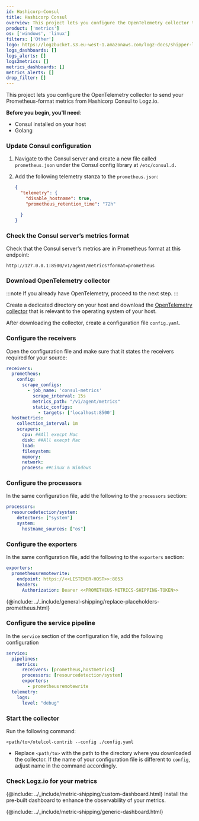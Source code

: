 ```yaml
---
id: Hashicorp-Consul
title: Hashicorp Consul
overview: This project lets you configure the OpenTelemetry collector to send your Prometheus-format metrics from Hashicorp Consul to Logz.io.
product: ['metrics']
os: ['windows', 'linux']
filters: ['Other']
logo: https://logzbucket.s3.eu-west-1.amazonaws.com/logz-docs/shipper-logos/consul-logo.png
logs_dashboards: []
logs_alerts: []
logs2metrics: []
metrics_dashboards: []
metrics_alerts: []
drop_filter: []
---
```



This project lets you configure the OpenTelemetry collector to send your Prometheus-format metrics from Hashicorp Consul to Logz.io.

**Before you begin, you'll need**:

* Consul installed on your host
* Golang



### Update Consul configuration

1. Navigate to the Consul server and create a new file called `prometheus.json` under the Consul config library at `/etc/consul.d.`

2. Add the following telemetry stanza to the `prometheus.json`:

   ```json
   {
     "telemetry": {
       "disable_hostname": true,
       "prometheus_retention_time": "72h"

     }
   }
   ```

### Check the Consul server’s metrics format

Check that the Consul server’s metrics are in Prometheus format at this endpoint:

```
http://127.0.0.1:8500/v1/agent/metrics?format=prometheus
```


### Download OpenTelemetry collector

:::note
If you already have OpenTelemetry, proceed to the next step.
:::


Create a dedicated directory on your host and download the [OpenTelemetry collector](https://github.com/open-telemetry/opentelemetry-collector/releases/tag/v0.60.0) that is relevant to the operating system of your host.

After downloading the collector, create a configuration file `config.yaml`.

### Configure the receivers

Open the configuration file and make sure that it states the receivers required for your source:

```yaml
receivers:
  prometheus:
    config:
      scrape_configs:
        - job_name: 'consul-metrics'
          scrape_interval: 15s
          metrics_path: "/v1/agent/metrics"
          static_configs:
            - targets: ['localhost:8500']
  hostmetrics:
    collection_interval: 1m
    scrapers:
      cpu: ##All execpt Mac
      disk: ##All execpt Mac
      load:
      filesystem:
      memory:
      network:
      process: ##Linux & Windows
```

### Configure the processors


In the same configuration file, add the following to the `processors` section:

```yaml
processors:
  resourcedetection/system:
    detectors: ["system"]
    system:
      hostname_sources: ["os"]
```


### Configure the exporters

In the same configuration file, add the following to the `exporters` section:

```yaml
exporters:
  prometheusremotewrite:
    endpoint: https://<<LISTENER-HOST>>:8053
    headers:
      Authorization: Bearer <<PROMETHEUS-METRICS-SHIPPING-TOKEN>>
```

{@include: ../_include/general-shipping/replace-placeholders-prometheus.html}

### Configure the service pipeline

In the `service` section of the configuration file, add the following configuration

```yaml
service:
  pipelines:
    metrics:
      receivers: [prometheus,hostmetrics]
      processors: [resourcedetection/system]
      exporters:
        - prometheusremotewrite
  telemetry:
    logs:
      level: "debug"
```



### Start the collector

Run the following command:

```shell
<path/to>/otelcol-contrib --config ./config.yaml
```

* Replace `<path/to>` with the path to the directory where you downloaded the collector. If the name of your configuration file is different to `config`, adjust name in the command accordingly.

### Check Logz.io for your metrics

{@include: ../_include/metric-shipping/custom-dashboard.html} Install the pre-built dashboard to enhance the observability of your metrics.

<!-- logzio-inject:install:grafana:dashboards ids=["4E7r0H6dqvzzCDsbhO4Yi4", "4iO9XKgTZZhzy2tU9Z84Pj", "7pbQAcavNuZXhT3ab9DxIs"] -->

{@include: ../_include/metric-shipping/generic-dashboard.html}







